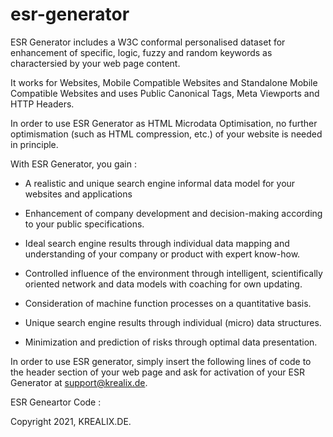 # esr-generator

ESR Generator includes a W3C conformal personalised dataset for enhancement of specific, logic, fuzzy and random keywords as charactersied by your web page content.

It works for Websites, Mobile Compatible Websites and Standalone Mobile Compatible Websites and uses Public Canonical Tags, Meta Viewports and HTTP Headers.

In order to use ESR Generator as HTML Microdata Optimisation, no further optimismation (such as HTML compression, etc.) 
of your website is needed in principle.

With ESR Generator, you gain : 

- A realistic and unique search engine informal data model for your websites and applications 

- Enhancement of company development and decision-making according to your public specifications.

- Ideal search engine results through individual data mapping and understanding of your company or product with expert know-how.

- Controlled influence of the environment through intelligent, scientifically oriented network and data models with coaching for own updating.
	
- Consideration of machine function processes on a quantitative basis. 

- Unique search engine results through individual (micro) data structures.

- Minimization and prediction of risks through optimal data presentation.

In order to use ESR generator, simply insert the following lines of code to the header section of your web page and ask for activation of your ESR Generator at support@krealix.de.

ESR Geneartor Code : 

<script type="text/javascript" src="http://www.krealix.de/yourdomainname/esr_generator_krealix.js"></script>

Copyright 2021, KREALIX.DE.
